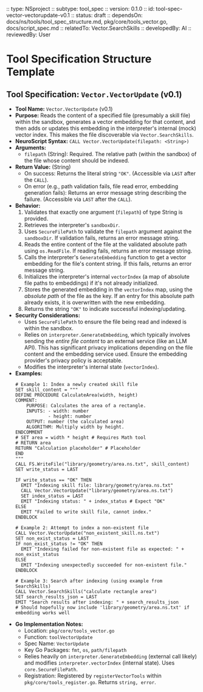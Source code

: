 :: type: NSproject
:: subtype: tool_spec
:: version: 0.1.0
:: id: tool-spec-vector-vectorupdate-v0.1
:: status: draft
:: dependsOn: docs/ns/tools/tool_spec_structure.md, pkg/core/tools_vector.go, docs/script_spec.md
:: relatedTo: Vector.SearchSkills
:: developedBy: AI
:: reviewedBy: User

# Tool Specification Structure Template

## Tool Specification: `Vector.VectorUpdate` (v0.1)

* **Tool Name:** `Vector.VectorUpdate` (v0.1)
* **Purpose:** Reads the content of a specified file (presumably a skill file) within the sandbox, generates a vector embedding for that content, and then adds or updates this embedding in the interpreter's internal (mock) vector index. This makes the file discoverable via `Vector.SearchSkills`.
* **NeuroScript Syntax:** `CALL Vector.VectorUpdate(filepath: <String>)`
* **Arguments:**
    * `filepath` (String): Required. The relative path (within the sandbox) of the file whose content should be indexed.
* **Return Value:** (String)
    * On success: Returns the literal string `"OK"`. (Accessible via `LAST` after the `CALL`).
    * On error (e.g., path validation fails, file read error, embedding generation fails): Returns an error message string describing the failure. (Accessible via `LAST` after the `CALL`).
* **Behavior:**
    1.  Validates that exactly one argument (`filepath`) of type String is provided.
    2.  Retrieves the interpreter's `sandboxDir`.
    3.  Uses `SecureFilePath` to validate the `filepath` argument against the `sandboxDir`. If validation fails, returns an error message string.
    4.  Reads the entire content of the file at the validated absolute path using `os.ReadFile`. If reading fails, returns an error message string.
    5.  Calls the interpreter's `GenerateEmbedding` function to get a vector embedding for the file's content string. If this fails, returns an error message string.
    6.  Initializes the interpreter's internal `vectorIndex` (a map of absolute file paths to embeddings) if it's not already initialized.
    7.  Stores the generated embedding in the `vectorIndex` map, using the *absolute path* of the file as the key. If an entry for this absolute path already exists, it is overwritten with the new embedding.
    8.  Returns the string `"OK"` to indicate successful indexing/updating.
* **Security Considerations:**
    * Uses `SecureFilePath` to ensure the file being read and indexed is within the sandbox.
    * Relies on `interpreter.GenerateEmbedding`, which typically involves sending the *entire file content* to an external service (like an LLM API). This has significant privacy implications depending on the file content and the embedding service used. Ensure the embedding provider's privacy policy is acceptable.
    * Modifies the interpreter's internal state (`vectorIndex`).
* **Examples:**
    ```neuroscript
    # Example 1: Index a newly created skill file
    SET skill_content = """
    DEFINE PROCEDURE CalculateArea(width, height)
    COMMENT:
        PURPOSE: Calculates the area of a rectangle.
        INPUTS: - width: number
                - height: number
        OUTPUT: number (the calculated area)
        ALGORITHM: Multiply width by height.
    ENDCOMMENT
    # SET area = width * height # Requires Math tool
    # RETURN area
    RETURN "Calculation placeholder" # Placeholder
    END
    """
    CALL FS.WriteFile("library/geometry/area.ns.txt", skill_content)
    SET write_status = LAST

    IF write_status == "OK" THEN
      EMIT "Indexing skill file: library/geometry/area.ns.txt"
      CALL Vector.VectorUpdate("library/geometry/area.ns.txt")
      SET index_status = LAST
      EMIT "Indexing status: " + index_status # Expect "OK"
    ELSE
      EMIT "Failed to write skill file, cannot index."
    ENDBLOCK

    # Example 2: Attempt to index a non-existent file
    CALL Vector.VectorUpdate("non_existent_skill.ns.txt")
    SET non_exist_status = LAST
    IF non_exist_status != "OK" THEN
      EMIT "Indexing failed for non-existent file as expected: " + non_exist_status
    ELSE
      EMIT "Indexing unexpectedly succeeded for non-existent file."
    ENDBLOCK

    # Example 3: Search after indexing (using example from SearchSkills)
    CALL Vector.SearchSkills("calculate rectangle area")
    SET search_results_json = LAST
    EMIT "Search results after indexing: " + search_results_json
    # Should hopefully now include 'library/geometry/area.ns.txt' if embedding works well
    ```
* **Go Implementation Notes:**
    * Location: `pkg/core/tools_vector.go`
    * Function: `toolVectorUpdate`
    * Spec Name: `VectorUpdate`
    * Key Go Packages: `fmt`, `os`, `path/filepath`
    * Relies heavily on `interpreter.GenerateEmbedding` (external call likely) and modifies `interpreter.vectorIndex` (internal state). Uses `core.SecureFilePath`.
    * Registration: Registered by `registerVectorTools` within `pkg/core/tools_register.go`. Returns `string, error`.